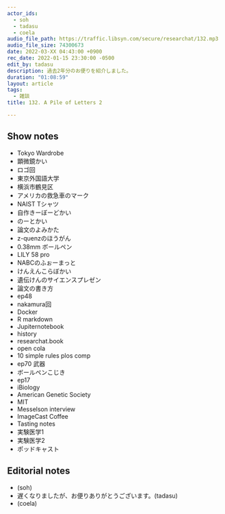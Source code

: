```yaml
---
actor_ids:
  - soh
  - tadasu
  - coela
audio_file_path: https://traffic.libsyn.com/secure/researchat/132.mp3
audio_file_size: 74300673
date: 2022-03-XX 04:43:00 +0900
rec_date: 2022-01-15 23:30:00 -0500
edit_by: tadasu
description: 過去2年分のお便りを紹介しました。
duration: "01:08:59"
layout: article
tags:
  - 雑談
title: 132. A Pile of Letters 2

---
```

## Show notes
- Tokyo Wardrobe
- 顕微鏡かい
- ロゴ回
- 東京外国語大学
- 横浜市鶴見区
- アメリカの救急車のマーク
- NAIST Tシャツ
- 自作きーぼーどかい
- のーとかい
- 論文のよみかた
- z-quenzのほうがん
- 0.38mm ボールペン
- LILY 58 pro
- NABCのふぉーまっと
- けんえんこらぼかい
- 遺伝けんのサイエンスプレゼン
- 論文の書き方
- ep48
- nakamura回
- Docker
- R markdown
- Jupiternotebook
- history
- researchat.book
- open cola
- 10 simple rules plos comp
- ep70 武器
- ボールペンこじき
- ep17
- iBiology
- American Genetic Society
- MIT
- Messelson interview
- ImageCast Coffee
- Tasting notes
- 実験医学1
- 実験医学2
- ポッドキャスト

## Editorial notes
- (soh)
- 遅くなりましたが、お便りありがとうございます。(tadasu)
- (coela)
